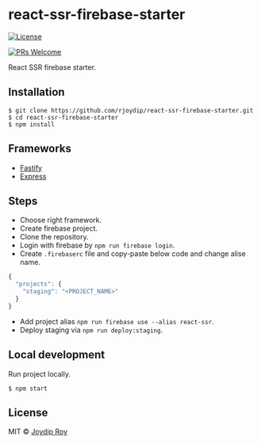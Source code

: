 # react-ssr-firebase-starter 

[![License](https://img.shields.io/npm/l/make-coverage-badge.svg)](https://github.com/rjoydip/react-ssr-firebase-starter/blob/master/LICENSE)

[![PRs Welcome](https://img.shields.io/badge/PRs-welcome-brightgreen.svg)](https://reactjs.org/docs/how-to-contribute.html#your-first-pull-request)

React SSR firebase starter.

## Installation

```
$ git clone https://github.com/rjoydip/react-ssr-firebase-starter.git
$ cd react-ssr-firebase-starter
$ npm install
```

## Frameworks

- [Fastify](https://fastify.io)
- [Express](https://expressjs.com)

## Steps

- Choose right framework.
- Create firebase project.
- Clone the repository.
- Login with firebase by `npm run firebase login`.
- Create `.firebaserc` file and copy-paste below code and change alise name.
```js
{
  "projects": {
    "staging": "<PROJECT_NAME>"
  }
}
```
- Add project alias `npm run firebase use --alias react-ssr`.
- Deploy staging via `npm run deploy:staging`.

## Local development

Run project locally.

```
$ npm start
```

## License

MIT © [Joydip Roy](https://raw.githubusercontent.com/rjoydip/react-ssr-firebase-starter/master/license)